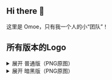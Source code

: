 ## Hi there 👋
这里是 Omoe，只有我一个人的小“团队”！

## 所有版本的Logo
<details>
  <summary>展开 普通版（PNG原图）</summary>

  ![Logo 普通版（PNG原图）](https://github.com/Omoe-Team/files/blob/f3e79817fcd999940c7934631511916a0d75abb6/images/logo/Omoe_logo.png)

</details>
<details>
  <summary>展开 暗黑版（PNG原图）</summary>

  ![Logo 暗黑版（PNG原图）](https://github.com/Omoe-Team/files/blob/f3e79817fcd999940c7934631511916a0d75abb6/images/logo/Omoe_Logo_dark.png)

</details>
